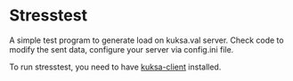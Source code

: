# Stresstest


A simple test program to generate load on kuksa.val server. Check code to modify the sent data, configure your server via config.ini file.

To run stresstest, you need to have [kuksa-client](https://github.com/eclipse/kuksa.val/tree/master/kuksa-client) installed.
